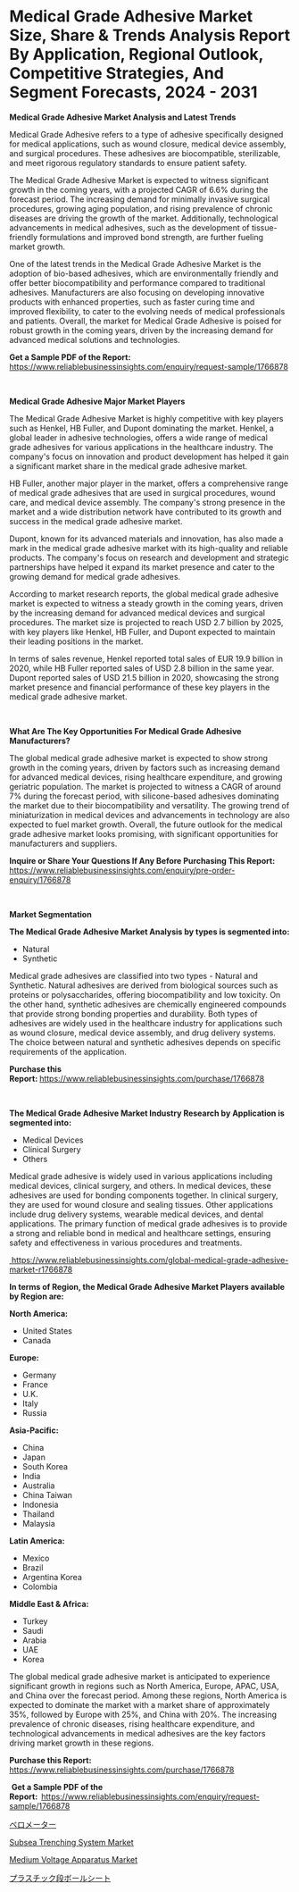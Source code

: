 <p><h1>Medical Grade Adhesive Market Size, Share & Trends Analysis Report By Application, Regional Outlook, Competitive Strategies, And Segment Forecasts, 2024 - 2031</h1></p><p><strong>Medical Grade Adhesive Market Analysis and Latest Trends</strong></p>
<p><p>Medical Grade Adhesive refers to a type of adhesive specifically designed for medical applications, such as wound closure, medical device assembly, and surgical procedures. These adhesives are biocompatible, sterilizable, and meet rigorous regulatory standards to ensure patient safety.</p><p>The Medical Grade Adhesive Market is expected to witness significant growth in the coming years, with a projected CAGR of 6.6% during the forecast period. The increasing demand for minimally invasive surgical procedures, growing aging population, and rising prevalence of chronic diseases are driving the growth of the market. Additionally, technological advancements in medical adhesives, such as the development of tissue-friendly formulations and improved bond strength, are further fueling market growth.</p><p>One of the latest trends in the Medical Grade Adhesive Market is the adoption of bio-based adhesives, which are environmentally friendly and offer better biocompatibility and performance compared to traditional adhesives. Manufacturers are also focusing on developing innovative products with enhanced properties, such as faster curing time and improved flexibility, to cater to the evolving needs of medical professionals and patients. Overall, the market for Medical Grade Adhesive is poised for robust growth in the coming years, driven by the increasing demand for advanced medical solutions and technologies.</p></p>
<p><strong>Get a Sample PDF of the Report:&nbsp;</strong> <a href="https://www.reliablebusinessinsights.com/enquiry/request-sample/1766878">https://www.reliablebusinessinsights.com/enquiry/request-sample/1766878</a></p>
<p>&nbsp;</p>
<p><strong>Medical Grade Adhesive Major Market Players</strong></p>
<p><p>The Medical Grade Adhesive Market is highly competitive with key players such as Henkel, HB Fuller, and Dupont dominating the market. Henkel, a global leader in adhesive technologies, offers a wide range of medical grade adhesives for various applications in the healthcare industry. The company's focus on innovation and product development has helped it gain a significant market share in the medical grade adhesive market.</p><p>HB Fuller, another major player in the market, offers a comprehensive range of medical grade adhesives that are used in surgical procedures, wound care, and medical device assembly. The company's strong presence in the market and a wide distribution network have contributed to its growth and success in the medical grade adhesive market.</p><p>Dupont, known for its advanced materials and innovation, has also made a mark in the medical grade adhesive market with its high-quality and reliable products. The company's focus on research and development and strategic partnerships have helped it expand its market presence and cater to the growing demand for medical grade adhesives.</p><p>According to market research reports, the global medical grade adhesive market is expected to witness a steady growth in the coming years, driven by the increasing demand for advanced medical devices and surgical procedures. The market size is projected to reach USD 2.7 billion by 2025, with key players like Henkel, HB Fuller, and Dupont expected to maintain their leading positions in the market.</p><p>In terms of sales revenue, Henkel reported total sales of EUR 19.9 billion in 2020, while HB Fuller reported sales of USD 2.8 billion in the same year. Dupont reported sales of USD 21.5 billion in 2020, showcasing the strong market presence and financial performance of these key players in the medical grade adhesive market.</p></p>
<p>&nbsp;</p>
<p><strong>What Are The Key Opportunities For Medical Grade Adhesive Manufacturers?</strong></p>
<p><p>The global medical grade adhesive market is expected to show strong growth in the coming years, driven by factors such as increasing demand for advanced medical devices, rising healthcare expenditure, and growing geriatric population. The market is projected to witness a CAGR of around 7% during the forecast period, with silicone-based adhesives dominating the market due to their biocompatibility and versatility. The growing trend of miniaturization in medical devices and advancements in technology are also expected to fuel market growth. Overall, the future outlook for the medical grade adhesive market looks promising, with significant opportunities for manufacturers and suppliers.</p></p>
<p><strong>Inquire or Share Your Questions If Any Before Purchasing This Report:</strong> <a href="https://www.reliablebusinessinsights.com/enquiry/pre-order-enquiry/1766878">https://www.reliablebusinessinsights.com/enquiry/pre-order-enquiry/1766878</a></p>
<p>&nbsp;</p>
<p><strong>Market Segmentation</strong></p>
<p><strong>The Medical Grade Adhesive Market Analysis by types is segmented into:</strong></p>
<p><ul><li>Natural</li><li>Synthetic</li></ul></p>
<p><p>Medical grade adhesives are classified into two types - Natural and Synthetic. Natural adhesives are derived from biological sources such as proteins or polysaccharides, offering biocompatibility and low toxicity. On the other hand, synthetic adhesives are chemically engineered compounds that provide strong bonding properties and durability. Both types of adhesives are widely used in the healthcare industry for applications such as wound closure, medical device assembly, and drug delivery systems. The choice between natural and synthetic adhesives depends on specific requirements of the application.</p></p>
<p><strong>Purchase this Report:&nbsp;</strong><a href="https://www.reliablebusinessinsights.com/purchase/1766878">https://www.reliablebusinessinsights.com/purchase/1766878</a></p>
<p>&nbsp;</p>
<p><strong>The Medical Grade Adhesive Market Industry Research by Application is segmented into:</strong></p>
<p><ul><li>Medical Devices</li><li>Clinical Surgery</li><li>Others</li></ul></p>
<p><p>Medical grade adhesive is widely used in various applications including medical devices, clinical surgery, and others. In medical devices, these adhesives are used for bonding components together. In clinical surgery, they are used for wound closure and sealing tissues. Other applications include drug delivery systems, wearable medical devices, and dental applications. The primary function of medical grade adhesives is to provide a strong and reliable bond in medical and healthcare settings, ensuring safety and effectiveness in various procedures and treatments.</p></p>
<p><a href="https://www.reliablebusinessinsights.com/global-medical-grade-adhesive-market-r1766878">&nbsp;https://www.reliablebusinessinsights.com/global-medical-grade-adhesive-market-r1766878</a></p>
<p><strong>In terms of Region, the Medical Grade Adhesive Market Players available by Region are:</strong></p>
<p>
    <p> <strong> North America: </strong>
        <ul>
            <li>United States</li>
            <li>Canada</li>
        </ul>
        </p> 
    <p> <strong> Europe: </strong>
        <ul>
            <li>Germany</li>
            <li>France</li>
            <li>U.K.</li>
            <li>Italy</li>
            <li>Russia</li>
        </ul>
        </p> 
    <p> <strong> Asia-Pacific: </strong>
        <ul>
            <li>China</li>
            <li>Japan</li>
            <li>South Korea</li>
            <li>India</li>
            <li>Australia</li>
            <li>China Taiwan</li>
            <li>Indonesia</li>
            <li>Thailand</li>
            <li>Malaysia</li>
        </ul>
        </p> 
    <p> <strong> Latin America: </strong>
        <ul>
            <li>Mexico</li>
            <li>Brazil</li>
            <li>Argentina Korea</li>
            <li>Colombia</li>
        </ul>
        </p> 
    <p> <strong> Middle East & Africa: </strong>
        <ul>
            <li>Turkey</li>
            <li>Saudi</li>
            <li>Arabia</li>
            <li>UAE</li>
            <li>Korea</li>
        </ul>
    </p>
    </p>
<p><p>The global medical grade adhesive market is anticipated to experience significant growth in regions such as North America, Europe, APAC, USA, and China over the forecast period. Among these regions, North America is expected to dominate the market with a market share of approximately 35%, followed by Europe with 25%, and China with 20%. The increasing prevalence of chronic diseases, rising healthcare expenditure, and technological advancements in medical adhesives are the key factors driving market growth in these regions.</p></p>
<p><strong>Purchase this Report: </strong><a href="https://www.reliablebusinessinsights.com/purchase/1766878">https://www.reliablebusinessinsights.com/purchase/1766878</a></p>
<p>&nbsp;<strong>Get a Sample PDF of the Report:&nbsp;&nbsp;</strong><a href="https://www.reliablebusinessinsights.com/enquiry/request-sample/1766878">https://www.reliablebusinessinsights.com/enquiry/request-sample/1766878</a></p>
<p><strong></strong></p>
<p><p><a href="https://github.com/NikitaBruen/Market-Research-Report-List-1/blob/main/6784627169419.md">ベロメーター</a></p><p><a href="https://github.com/wrwgzwbr35/Market-Research-Report-List-1/blob/main/subsea-trenching-system-market.md">Subsea Trenching System Market</a></p><p><a href="https://github.com/mdhefjumiah/Market-Research-Report-List-1/blob/main/medium-voltage-apparatus-market.md">Medium Voltage Apparatus Market</a></p><p><a href="https://github.com/mm14022023/Market-Research-Report-List-2/blob/main/3620920169418.md">プラスチック段ボールシート</a></p></p>